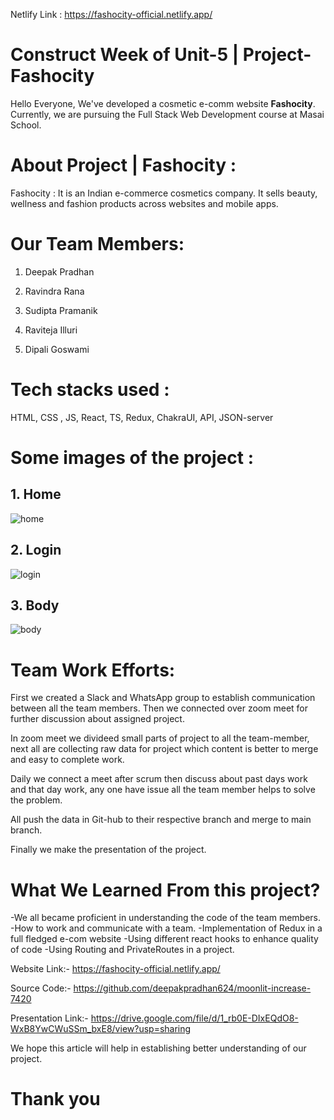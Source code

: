 Netlify Link : https://fashocity-official.netlify.app/
# Construct Week of Unit-5 | Project-Fashocity

Hello Everyone, We've developed a cosmetic e-comm website **Fashocity**. Currently, we are pursuing the Full Stack Web Development course at Masai School.



# About Project | Fashocity :

Fashocity : It is an Indian e-commerce cosmetics company. It sells beauty, wellness and fashion products across websites and mobile apps.

# Our Team Members:

1. Deepak Pradhan   

2. Ravindra Rana    

3. Sudipta Pramanik

4. Raviteja Illuri  

5. Dipali Goswami

# Tech stacks used :

HTML, CSS , JS, React, TS, Redux, ChakraUI, API, JSON-server



# Some images of the project :

## 1. Home
![home](https://user-images.githubusercontent.com/107460051/221464242-6e87de16-f88f-4e37-b9c5-f3bfffe3c90c.PNG)


## 2. Login
![login](https://user-images.githubusercontent.com/107460051/221464375-09131d29-fba9-4bcb-a955-1d474f494cd3.jpg)


## 3. Body
![body](https://user-images.githubusercontent.com/107460051/221464391-566a82d5-206a-4363-b85f-63e4f1af1f33.jpg)







# Team Work Efforts:

First we created a Slack and WhatsApp group to establish communication between all the team members. Then we connected over zoom meet for further discussion about assigned project.

In zoom meet we divideed small parts of project to all the team-member, next all are collecting raw data for project which content is better to merge and easy to complete work.

Daily we connect a meet after scrum then discuss about past days work and that day work, any one have issue all the team member helps to solve the problem.

All push the data in Git-hub to their respective branch and merge to main branch.

Finally we make the presentation of the project.


# What We Learned From this project?

-We all became proficient in understanding the code of the team members.
-How to work and communicate with a team.
-Implementation of Redux in a full fledged e-com website
-Using different react hooks to enhance quality of code
-Using Routing and PrivateRoutes in a project.


Website Link:- https://fashocity-official.netlify.app/

Source Code:- https://github.com/deepakpradhan624/moonlit-increase-7420

Presentation Link:- https://drive.google.com/file/d/1_rb0E-DIxEQdO8-WxB8YwCWuSSm_bxE8/view?usp=sharing

We hope this article will help in establishing better understanding of our project.

# Thank you

